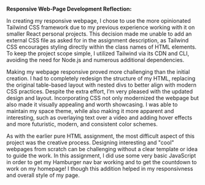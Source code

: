**Responsive Web-Page Development Reflection:**

In creating my responsive webpage, I chose to use the more opinionated Tailwind CSS framework due to my previous experience working with it on smaller React personal projects. This decision made me unable to add an external CSS file as asked for in the assignment description, as Tailwind CSS encourages styling directly within the class names of HTML elements. To keep the project scope simple, I utilized Tailwind via its CDN and CLI, avoiding the need for Node.js and numerous additional dependencies.

Making my webpage responsive proved more challenging than the initial creation. I had to completely redesign the structure of my HTML, replacing the original table-based layout with nested divs to better align with modern CSS practices. Despite the extra effort, I’m very pleased with the updated design and layout. Incorporating CSS not only modernized the webpage but also made it visually appealing and worth showcasing. I was able to maintain my space theme, while also making it more apparent and interesting, such as overlaying text over a video and adding hover effects and more futuristic, modern, and consistent color schemes.

As with the earlier pure HTML assignment, the most difficult aspect of this project was the creative process. Designing interesting and "cool" webpages from scratch can be challenging without a clear template or idea to guide the work. In this assignment, I did use some very basic JavaScript in order to get my Hamburger nav bar working and to get the countdown to work on my homepage! I though this addition helped in my responsivness and overall style of my page.

